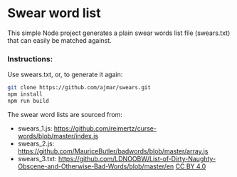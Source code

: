 # Swear word list

This simple Node project generates a plain swear words list file (swears.txt) that can easily be matched against.

### Instructions:

Use swears.txt, or, to generate it again:

```bash
git clone https://github.com/ajmar/swears.git
npm install
npm run build
```

The swear word lists are sourced from:
* swears\_1.js: https://github.com/reimertz/curse-words/blob/master/index.js
* swears\_2.js: https://github.com/MauriceButler/badwords/blob/master/array.js
* swears\_3.txt: https://github.com/LDNOOBW/List-of-Dirty-Naughty-Obscene-and-Otherwise-Bad-Words/blob/master/en [CC BY 4.0](https://creativecommons.org/licenses/by/4.0/legalcode)
